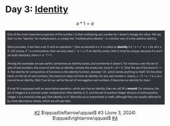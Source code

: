 # Day 3: [Identity](https://en.wikipedia.org/wiki/Identity_element)

$$a*1=a$$

<picture><img alt="Day 3" src="0003.png"></picture>

<center><a href="0002.html">#2</a> $\qquad\leftarrow\qquad$ #3 (June 3, 2024) $\qquad\rightarrow\qquad$ <a href="0004.html">#4</a></center>